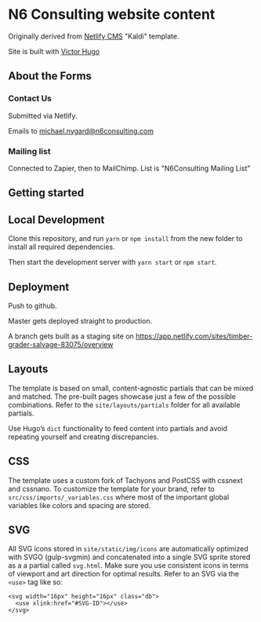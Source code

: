 # N6 Consulting website content

Originally derived from [Netlify
CMS](https://github.com/netlify/netlify-cms) "Kaldi" template.

Site is built with [Victor
Hugo](https://github.com/netlify/victor-hugo)


## About the Forms

### Contact Us

Submitted via Netlify.

Emails to michael.nygard@n6consulting.com

### Mailing list

Connected to Zapier, then to MailChimp. List is "N6Consulting Mailing List"


## Getting started

## Local Development

Clone this repository, and run `yarn` or `npm install` from the new
folder to install all required dependencies.

Then start the development server with `yarn start` or `npm start`.

## Deployment

Push to github.

Master gets deployed straight to production.

A branch gets built as a staging site on
https://app.netlify.com/sites/timber-grader-salvage-83075/overview

## Layouts

The template is based on small, content-agnostic partials that can be
mixed and matched. The pre-built pages showcase just a few of the
possible combinations. Refer to the `site/layouts/partials` folder for
all available partials.

Use Hugo’s `dict` functionality to feed content into partials and
avoid repeating yourself and creating discrepancies.

## CSS

The template uses a custom fork of Tachyons and PostCSS with cssnext
and cssnano. To customize the template for your brand, refer to
`src/css/imports/_variables.css` where most of the important global
variables like colors and spacing are stored.

## SVG

All SVG icons stored in `site/static/img/icons` are automatically
optimized with SVGO (gulp-svgmin) and concatenated into a single SVG
sprite stored as a a partial called `svg.html`. Make sure you use
consistent icons in terms of viewport and art direction for optimal
results. Refer to an SVG via the `<use>` tag like so:

```
<svg width="16px" height="16px" class="db">
  <use xlink:href="#SVG-ID"></use>
</svg>
```
